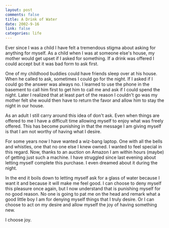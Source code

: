 ```yaml
--- 
layout: post
comments: false
title: A Drink of Water
date: 2002-9-16
link: false
categories: life
---
```

Ever since I was a child I have felt a tremendous stigma about asking for anything for myself. As a child when I was at someone else's house, my mother would get upset if I asked for something. If a drink was offered I could accept but it was bad form to ask first.

One of my childhood buddies could have friends sleep over at his house. When he called to ask, sometimes I could go for the night. If I asked if I could go the answer was always no. I learned to use the phone in the basement to call him first to get him to call me and ask if I could spend the night. Later I realized that at least part of the reason I couldn't go was my mother felt she would then have to return the favor and allow him to stay the night in our house.

As an adult I still carry around this idea of don't ask. Even when things are offered to me I have a difficult time allowing myself to enjoy what was freely offered. This has become punishing in that the message I am giving myself is that I am not worthy of having what I desire.

For some years now I have wanted a wiz-bang laptop. One with all the bells and whistles, one that no one else I knew owned. I wanted to feel special in this regard. Now, thanks to an auction on Amazon I am within hours (maybe) of getting just such a machine. I have struggled since last evening about letting myself complete this purchase. I even dreamed about it during the night.

In the end it boils down to letting myself ask for a glass of water because I want it and because it will make me feel good. I can choose to deny myself this pleasure once again, but I now understand that is punishing myself for no good reason. No one is going to pat me on the head and remark what a good little boy I am for denying myself things that I truly desire. Or I can choose to act on my desire and allow myself the joy of having something new.

I choose joy.
